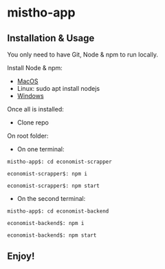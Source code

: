 # mistho-app



## Installation & Usage

You only need to have Git, Node & npm to run locally.

Install Node & npm:

- [MacOS](https://changelog.com/posts/install-node-js-with-homebrew-on-os-x)
- Linux: sudo apt install nodejs
- [Windows](https://nodejs.org/es/download/)

Once all is installed:

- Clone repo

On root folder:

- On one terminal:

```
mistho-app$: cd economist-scrapper
```
```
economist-scrapper$: npm i
```
```
economist-scrapper$: npm start
```

- On the second terminal:

```
mistho-app$: cd economist-backend
```
```
economist-backend$: npm i
```
```
economist-backend$: npm start
```

##
## Enjoy!
